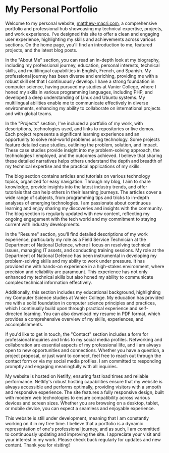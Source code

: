 # My Personal Portfolio

Welcome to my personal website, [matthew-macri.com]([https://matthewmacri.github.io/Portfolio-Website-Project/]), a comprehensive portfolio and professional hub showcasing my technical expertise, projects, and work experience. I've designed this site to offer a clean and engaging user experience, highlighting my skills and achievements across various sections. On the home page, you'll find an introduction to me, featured projects, and the latest blog posts.

In the "About Me" section, you can read an in-depth look at my biography, including my professional journey, education, personal interests, technical skills, and multilingual capabilities in English, French, and Spanish. My professional journey has been diverse and enriching, providing me with a robust skill set that I continuously develop. I have a strong foundation in computer science, having pursued my studies at Vanier College, where I honed my skills in various programming languages, including PHP, and developed a deep understanding of Linux and Ubuntu systems. My multilingual abilities enable me to communicate effectively in diverse environments, enhancing my ability to collaborate on international projects and with global teams.

In the "Projects" section, I've included a portfolio of my work, with descriptions, technologies used, and links to repositories or live demos. Each project represents a significant learning experience and an opportunity to solve real-world problems using technology. Some projects feature detailed case studies, outlining the problem, solution, and impact. These case studies provide insight into my problem-solving approach, the technologies I employed, and the outcomes achieved. I believe that sharing these detailed narratives helps others understand the depth and breadth of my technical expertise and the practical applications of my skills.

The blog section contains articles and tutorials on various technology topics, organized for easy navigation. Through my blog, I aim to share knowledge, provide insights into the latest industry trends, and offer tutorials that can help others in their learning journeys. The articles cover a wide range of subjects, from programming tips and tricks to in-depth analyses of emerging technologies. I am passionate about continuous learning and enjoy sharing my discoveries and insights with the community. The blog section is regularly updated with new content, reflecting my ongoing engagement with the tech world and my commitment to staying current with industry developments.

In the "Resume" section, you'll find detailed descriptions of my work experience, particularly my role as a Field Service Technician at the Department of National Defence, where I focus on resolving technical issues, managing IT assets, and conducting training sessions. My role at the Department of National Defence has been instrumental in developing my problem-solving skills and my ability to work under pressure. It has provided me with hands-on experience in a high-stakes environment, where precision and reliability are paramount. This experience has not only enhanced my technical skills but also honed my ability to communicate complex technical information effectively.

Additionally, this section includes my educational background, highlighting my Computer Science studies at Vanier College. My education has provided me with a solid foundation in computer science principles and practices, which I continually build upon through practical experience and self-directed learning. You can also download my resume in PDF format, which provides a comprehensive overview of my skills, experiences, and accomplishments.

If you'd like to get in touch, the "Contact" section includes a form for professional inquiries and links to my social media profiles. Networking and collaboration are essential aspects of my professional life, and I am always open to new opportunities and connections. Whether you have a question, a project proposal, or just want to connect, feel free to reach out through the contact form or via my social media profiles. I am committed to responding promptly and engaging meaningfully with all inquiries.

My website is hosted on Netlify, ensuring fast load times and reliable performance. Netlify's robust hosting capabilities ensure that my website is always accessible and performs optimally, providing visitors with a smooth and responsive experience. The site features a fully responsive design, built with modern web technologies to ensure compatibility across various devices and screen sizes. Whether you are browsing on a desktop, tablet, or mobile device, you can expect a seamless and enjoyable experience.

This website is still under development, meaning that I am constantly working on it in my free time. I believe that a portfolio is a dynamic representation of one's professional journey, and as such, I am committed to continuously updating and improving the site. I appreciate your visit and your interest in my work. Please check back regularly for updates and new content. Thank you for visiting!

